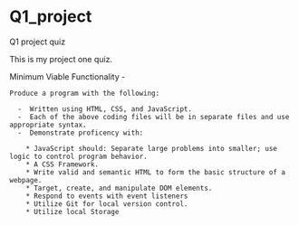 # Q1_project
Q1 project quiz

This is my project one quiz.  

Minimum Viable Functionality -

    Produce a program with the following:
    
      -  Written using HTML, CSS, and JavaScript.
      -  Each of the above coding files will be in separate files and use appropriate syntax.
      -  Demonstrate proficency with:
      
        * JavaScript should: Separate large problems into smaller; use logic to control program behavior.
        * A CSS Framework.
        * Write valid and semantic HTML to form the basic structure of a webpage.
        * Target, create, and manipulate DOM elements.
        * Respond to events with event listeners
        * Utilize Git for local version control.
        * Utilize local Storage
        
    
